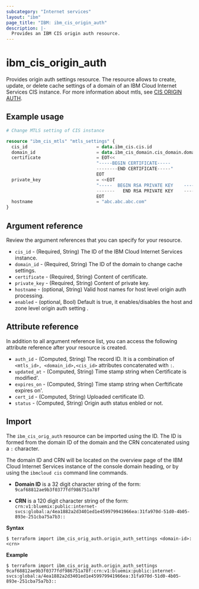 ```yaml
---
subcategory: "Internet services"
layout: "ibm"
page_title: "IBM: ibm_cis_origin_auth"
description: |-
  Provides an IBM CIS origin auth resource.
---
```


# ibm_cis_origin_auth
 Provides origin auth settings resource. The resource allows to create, update, or delete cache settings of a domain of an IBM Cloud Internet Services CIS instance. For more information about mtls, see [CIS ORIGIN AUTH](https://cloud.ibm.com/docs/cis?topic=cis-cli-plugin-cis-cli#authenticated-origin-pull).

## Example usage

```terraform
# Change MTLS setting of CIS instance

resource "ibm_cis_mtls" "mtls_settings" {
  cis_id                          = data.ibm_cis.cis.id
  domain_id                       = data.ibm_cis_domain.cis_domain.domain_id
  certificate                     = EOT<<
                                  "-----BEGIN CERTIFICATE----- 
                                  --------END CERTIFICATE-----"
                                  EOT
  private_key                     = <<EOT 
                                  "-----  BEGIN RSA PRIVATE KEY    ----- 
                                  -------   END RSA PRIVATE KEY    -----"
                                  EOT
  hostname                        = "abc.abc.abc.com"
}
```

## Argument reference

Review the argument references that you can specify for your resource. 

- `cis_id`                  - (Required, String) The ID of the IBM Cloud Internet Services instance.
- `domain_id`               - (Required, String) The ID of the domain to change cache settings.
- `certificate`             - (Required, String) Content of certificate.
- `private_key`             - (Required, String) Content of private key.
- `hostname`                - (optional, String) Valid host names for host level origin auth processing.
- `enabled`                 - (optional, Bool)   Default is true, it enables/disables the host and zone level origin auth setting .


## Attribute reference
In addition to all argument reference list, you can access the following attribute reference after your resource is created.

- `auth_id`      - (Computed, String) The record ID. It is a combination of `<mtls_id>, <domain_id>,<cis_id>` attributes concatenated with `:`.
- `updated_at`   - (Computed, String) Time stamp string when Certificate is modified'.
- `expires_on`   - (Computed, String) Time stamp string when Cerftificate expires on'.
- `cert_id`      - (Computed, String) Uploaded certificate ID.
- `status`       - (Computed, String) Origin auth status enbled or not.


## Import
The `ibm_cis_orig_auth` resource can be imported using the ID. The ID is formed from the domain ID of the domain and the CRN concatenated  using a `:` character.

The domain ID and CRN will be located on the overview page of the IBM Cloud Internet Services instance of the console domain heading, or by using the `ibmcloud cis` command line commands.

- **Domain ID** is a 32 digit character string of the form: `9caf68812ae9b3f0377fdf986751a78f`

- **CRN** is a 120 digit character string of the form: `crn:v1:bluemix:public:internet-svcs:global:a/4ea1882a2d3401ed1e459979941966ea:31fa970d-51d0-4b05-893e-251cba75a7b3::`

**Syntax**

```
$ terraform import ibm_cis_orig_auth.origin_auth_settings <domain-id>:<crn>
```

**Example**

```
$ terraform import ibm_cis_orig_auth.origin_auth_settings 9caf68812ae9b3f0377fdf986751a78f:crn:v1:bluemix:public:internet-svcs:global:a/4ea1882a2d3401ed1e459979941966ea:31fa970d-51d0-4b05-893e-251cba75a7b3::
```

